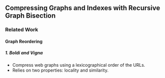 ## Compressing Graphs and Indexes with Recursive Graph Bisection

### Related Work

#### Graph Reordering

##### 1. Boldi and Vigna 

* Compress web graphs using a lexicographical order of the URLs. 
* Relies on two properties: locality and similarity.


